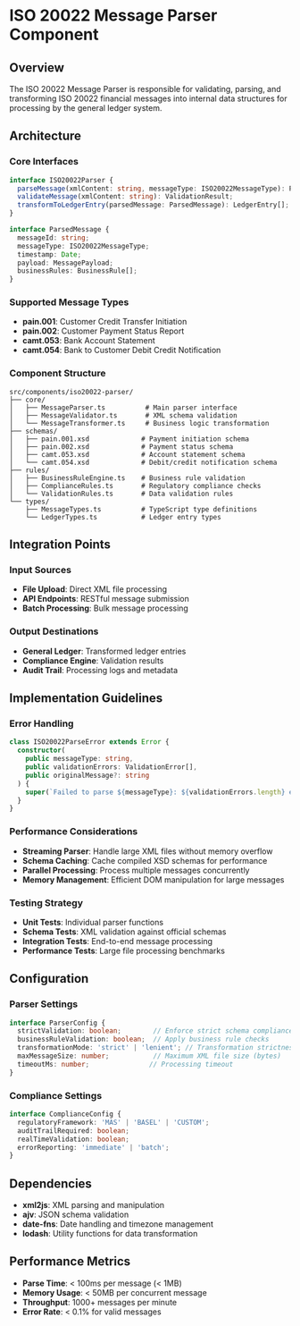 # ISO 20022 Message Parser Component

## Overview
The ISO 20022 Message Parser is responsible for validating, parsing, and transforming ISO 20022 financial messages into internal data structures for processing by the general ledger system.

## Architecture

### Core Interfaces
```typescript
interface ISO20022Parser {
  parseMessage(xmlContent: string, messageType: ISO20022MessageType): ParsedMessage;
  validateMessage(xmlContent: string): ValidationResult;
  transformToLedgerEntry(parsedMessage: ParsedMessage): LedgerEntry[];
}

interface ParsedMessage {
  messageId: string;
  messageType: ISO20022MessageType;
  timestamp: Date;
  payload: MessagePayload;
  businessRules: BusinessRule[];
}
```

### Supported Message Types
- **pain.001**: Customer Credit Transfer Initiation
- **pain.002**: Customer Payment Status Report
- **camt.053**: Bank Account Statement
- **camt.054**: Bank to Customer Debit Credit Notification

### Component Structure
```
src/components/iso20022-parser/
├── core/
│   ├── MessageParser.ts          # Main parser interface
│   ├── MessageValidator.ts       # XML schema validation
│   └── MessageTransformer.ts     # Business logic transformation
├── schemas/
│   ├── pain.001.xsd             # Payment initiation schema
│   ├── pain.002.xsd             # Payment status schema
│   ├── camt.053.xsd             # Account statement schema
│   └── camt.054.xsd             # Debit/credit notification schema
├── rules/
│   ├── BusinessRuleEngine.ts    # Business rule validation
│   ├── ComplianceRules.ts       # Regulatory compliance checks
│   └── ValidationRules.ts       # Data validation rules
└── types/
    ├── MessageTypes.ts          # TypeScript type definitions
    └── LedgerTypes.ts           # Ledger entry types
```

## Integration Points

### Input Sources
- **File Upload**: Direct XML file processing
- **API Endpoints**: RESTful message submission
- **Batch Processing**: Bulk message processing

### Output Destinations
- **General Ledger**: Transformed ledger entries
- **Compliance Engine**: Validation results
- **Audit Trail**: Processing logs and metadata

## Implementation Guidelines

### Error Handling
```typescript
class ISO20022ParseError extends Error {
  constructor(
    public messageType: string,
    public validationErrors: ValidationError[],
    public originalMessage?: string
  ) {
    super(`Failed to parse ${messageType}: ${validationErrors.length} errors`);
  }
}
```

### Performance Considerations
- **Streaming Parser**: Handle large XML files without memory overflow
- **Schema Caching**: Cache compiled XSD schemas for performance
- **Parallel Processing**: Process multiple messages concurrently
- **Memory Management**: Efficient DOM manipulation for large messages

### Testing Strategy
- **Unit Tests**: Individual parser functions
- **Schema Tests**: XML validation against official schemas
- **Integration Tests**: End-to-end message processing
- **Performance Tests**: Large file processing benchmarks

## Configuration

### Parser Settings
```typescript
interface ParserConfig {
  strictValidation: boolean;        // Enforce strict schema compliance
  businessRuleValidation: boolean;  // Apply business rule checks
  transformationMode: 'strict' | 'lenient'; // Transformation strictness
  maxMessageSize: number;           // Maximum XML file size (bytes)
  timeoutMs: number;               // Processing timeout
}
```

### Compliance Settings
```typescript
interface ComplianceConfig {
  regulatoryFramework: 'MAS' | 'BASEL' | 'CUSTOM';
  auditTrailRequired: boolean;
  realTimeValidation: boolean;
  errorReporting: 'immediate' | 'batch';
}
```

## Dependencies
- **xml2js**: XML parsing and manipulation
- **ajv**: JSON schema validation
- **date-fns**: Date handling and timezone management
- **lodash**: Utility functions for data transformation

## Performance Metrics
- **Parse Time**: < 100ms per message (< 1MB)
- **Memory Usage**: < 50MB per concurrent message
- **Throughput**: 1000+ messages per minute
- **Error Rate**: < 0.1% for valid messages